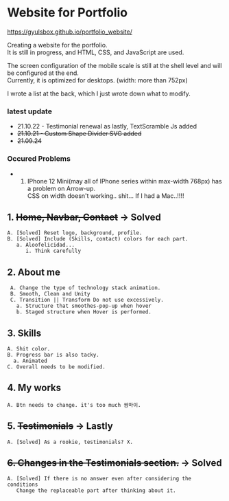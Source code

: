 # Website for Portfolio

https://gyulsbox.github.io/portfolio_website/ <br>

Creating a website for the portfolio.<br>
It is still in progress, and HTML, CSS, and JavaScript are used.

The screen configuration of the mobile scale is still at the shell level and will be configured at the end.<br>
Currently, it is optimized for desktops. (width: more than 752px)

I wrote a list at the back, which I just wrote down what to modify.

### latest update

- 21.10.22 - Testimonial renewal as lastly, TextScramble Js added
- ~~21.10.21 - Custom Shape Divider SVG added~~
- ~~21.09.24~~

### Occured Problems

- 1. IPhone 12 Mini(may all of IPhone series within max-width 768px) has a problem on Arrow-up. <br>CSS on width doesn't working.. shit... If I had a Mac..!!!!

## 1. ~~Home, Navbar, Contact~~ -> Solved<br>

    A. [Solved] Reset logo, background, profile.
    B. [Solved] Include (Skills, contact) colors for each part.
       a. Aloofelicidad...
          i. Think carefully

## 2. About me<br>

     A. Change the type of technology stack animation.
     B. Smooth, Clean and Unity
     C. Transition || Transform Do not use excessively.
       a. Structure that smoothes-pop-up when hover
       b. Staged structure when Hover is performed.

## 3. Skills

    A. Shit color.
    B. Progress bar is also tacky.
      a. Animated
    C. Overall needs to be modified.

## 4. My works

    A. Btn needs to change. it's too much 쌈마이.

## 5. ~~Testimonials~~ -> Lastly

    A. [Solved] As a rookie, testimonials? X.

## ~~6. Changes in the Testimonials section.~~ -> Solved

    A. [Solved] If there is no answer even after considering the conditions
       Change the replaceable part after thinking about it.
       
